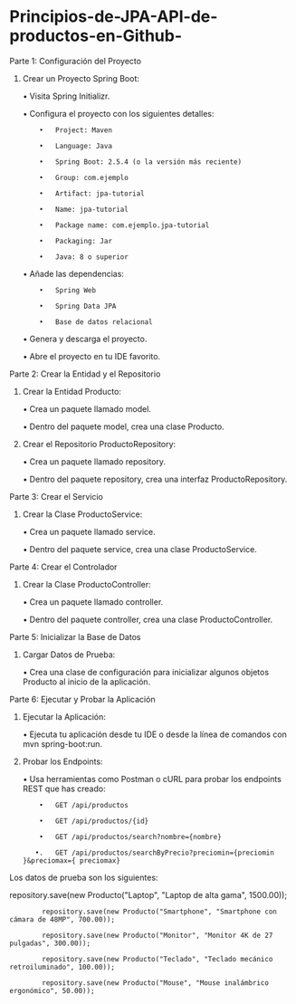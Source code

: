 # Principios-de-JPA-API-de-productos-en-Github-

Parte 1: Configuración del Proyecto
1.   Crear un Proyecto Spring Boot:

      •   Visita Spring Initializr.

      •   Configura el proyecto con los siguientes detalles:

             •   Project: Maven

             •   Language: Java

             •   Spring Boot: 2.5.4 (o la versión más reciente)

             •   Group: com.ejemplo

             •   Artifact: jpa-tutorial

             •   Name: jpa-tutorial

             •   Package name: com.ejemplo.jpa-tutorial

             •   Packaging: Jar

             •   Java: 8 o superior

      •   Añade las dependencias:

             •   Spring Web

             •   Spring Data JPA

             •   Base de datos relacional

      •   Genera y descarga el proyecto.

      •   Abre el proyecto en tu IDE favorito.

Parte 2: Crear la Entidad y el Repositorio

1.   Crear la Entidad Producto:

      •   Crea un paquete llamado model.

      •   Dentro del paquete model, crea una clase Producto.

2.   Crear el Repositorio ProductoRepository:

      •   Crea un paquete llamado repository.

      •   Dentro del paquete repository, crea una interfaz ProductoRepository.

Parte 3: Crear el Servicio 
1.   Crear la Clase ProductoService:

      •   Crea un paquete llamado service.

      •   Dentro del paquete service, crea una clase ProductoService.

Parte 4: Crear el Controlador
1.   Crear la Clase ProductoController:

      •   Crea un paquete llamado controller.

      •   Dentro del paquete controller, crea una clase ProductoController.

Parte 5: Inicializar la Base de Datos
1.   Cargar Datos de Prueba:

      •   Crea una clase de configuración para inicializar algunos objetos Producto al inicio de la aplicación.

Parte 6: Ejecutar y Probar la Aplicación
1.   Ejecutar la Aplicación:

      •   Ejecuta tu aplicación desde tu IDE o desde la línea de comandos con mvn spring-boot:run.

2.   Probar los Endpoints:

      •   Usa herramientas como Postman o cURL para probar los endpoints REST que has creado:

             •   GET /api/productos

             •   GET /api/productos/{id}

             •   GET /api/productos/search?nombre={nombre}

            •.   GET /api/productos/searchByPrecio?preciomin={preciomin }&preciomax={ preciomax}

Los datos de prueba son los siguientes:

repository.save(new Producto("Laptop", "Laptop de alta gama", 1500.00));

            repository.save(new Producto("Smartphone", "Smartphone con cámara de 48MP", 700.00));

            repository.save(new Producto("Monitor", "Monitor 4K de 27 pulgadas", 300.00));

            repository.save(new Producto("Teclado", "Teclado mecánico retroiluminado", 100.00));

            repository.save(new Producto("Mouse", "Mouse inalámbrico ergonómico", 50.00));
